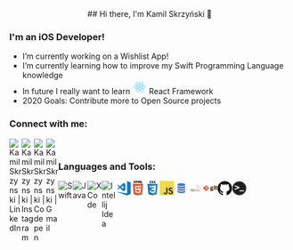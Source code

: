 <center>## Hi there, I'm Kamil Skrzyński 👋</center>

### I'm an iOS Developer!

- I’m currently working on a Wishlist App!
- I’m currently learning how to improve my Swift Programming Language knowledge
- In future I really want to learn <img alt="React" width="26px" src="https://raw.githubusercontent.com/github/explore/80688e429a7d4ef2fca1e82350fe8e3517d3494d/topics/react/react.png" /> React Framework
- 2020 Goals: Contribute more to Open Source projects

### Connect with me:

[<img align="left" alt="Kamil Skrzynski | LinkedIn" width="22px" src="https://cdn.jsdelivr.net/npm/simple-icons@v3/icons/linkedin.svg" />][linkedin]
[<img align="left" alt="Kamil Skrzynski | Instagram" width="22px" src="https://cdn.jsdelivr.net/npm/simple-icons@v3/icons/instagram.svg" />][instagram]
[<img align="left" alt="Kamil Skrzynski | Codepen" width="22px" src="https://cdn.jsdelivr.net/npm/simple-icons@3.6.0/icons/codepen.svg" />][Codepen]
[<img align="left" alt="Kamil Skrzynski | Gmail" width="22px" src="https://cdn.jsdelivr.net/npm/simple-icons@3.6.0/icons/gmail.svg" />][Gmail]
<br />

### Languages and Tools:
<img align="left" alt="Swift" width="26px" src="https://user-images.githubusercontent.com/56888971/91076144-587aea80-e63f-11ea-9470-5957089b4368.png" />
<img align="left" alt="Java" width="26px" src="https://user-images.githubusercontent.com/56888971/91076856-6715d180-e640-11ea-98ca-fa48279856ab.png" />
<img align="left" alt="XCode" width="26px" src="https://user-images.githubusercontent.com/56888971/91076535-f5d61e80-e63f-11ea-88db-e092bee76153.png" />
<img align="left" alt="Intellij Idea" width="26px" src="https://user-images.githubusercontent.com/56888971/91076142-5749bd80-e63f-11ea-8e3d-1864e73b7e87.png" />
<img align="left" alt="Visual Studio Code" width="26px" src="https://raw.githubusercontent.com/github/explore/80688e429a7d4ef2fca1e82350fe8e3517d3494d/topics/visual-studio-code/visual-studio-code.png" />
<img align="left" alt="HTML5" width="26px" src="https://raw.githubusercontent.com/github/explore/80688e429a7d4ef2fca1e82350fe8e3517d3494d/topics/html/html.png" />
<img align="left" alt="CSS3" width="26px" src="https://raw.githubusercontent.com/github/explore/80688e429a7d4ef2fca1e82350fe8e3517d3494d/topics/css/css.png" />
<img align="left" alt="JavaScript" width="26px" src="https://raw.githubusercontent.com/github/explore/80688e429a7d4ef2fca1e82350fe8e3517d3494d/topics/javascript/javascript.png" />
<img align="left" alt="SQL" width="26px" src="https://raw.githubusercontent.com/github/explore/80688e429a7d4ef2fca1e82350fe8e3517d3494d/topics/sql/sql.png" />
<img align="left" alt="MySQL" width="26px" src="https://raw.githubusercontent.com/github/explore/80688e429a7d4ef2fca1e82350fe8e3517d3494d/topics/mysql/mysql.png" />
<img align="left" alt="Git" width="26px" src="https://raw.githubusercontent.com/github/explore/80688e429a7d4ef2fca1e82350fe8e3517d3494d/topics/git/git.png" />
<img align="left" alt="GitHub" width="26px" src="https://raw.githubusercontent.com/github/explore/78df643247d429f6cc873026c0622819ad797942/topics/github/github.png" />
<img align="left" alt="Terminal" width="26px" src="https://raw.githubusercontent.com/github/explore/80688e429a7d4ef2fca1e82350fe8e3517d3494d/topics/terminal/terminal.png" />

<br />
<br />


[instagram]: https://instagram.com/kamil.skrzynski
[linkedin]: https://www.linkedin.com/in/kamil-skrzy%C5%84ski-107063195/
[Codepen]: https://codepen.io/kamilskrzynski/pens/public/
[Gmail]: mailto:kamilskrzynski95@gmail.com?subject=[GitHub]%20KamilSkrzynski
